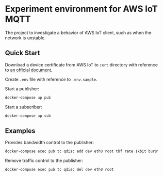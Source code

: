 # Experiment environment for AWS IoT MQTT

The project to investigate a behavior of AWS IoT client, such as when the network is unstable.

## Quick Start

Download a device certificate from AWS IoT to `cert` directory with reference to [an official document](https://docs.aws.amazon.com/iot/latest/developerguide/create-device-certificate.html).

Create `.env` file with reference to `.env.sample`.

Start a publisher:

```bash
docker-compose up pub
```

Start a subscriber:

```bash
docker-compose up sub
```

## Examples

Provides bandwidth control to the publisher:

```bash
docker-compose exec pub tc qdisc add dev eth0 root tbf rate 1kbit burst 0.01kb latency 70ms
```

Remove traffic control to the publisher:

```bash
docker-compose exec pub tc qdisc del dev eth0 root
```
